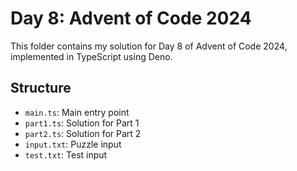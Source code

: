 # Day 8: Advent of Code 2024

This folder contains my solution for Day 8 of Advent of Code 2024, implemented in TypeScript using Deno.

## Structure
- `main.ts`: Main entry point
- `part1.ts`: Solution for Part 1
- `part2.ts`: Solution for Part 2
- `input.txt`: Puzzle input
- `test.txt`: Test input
